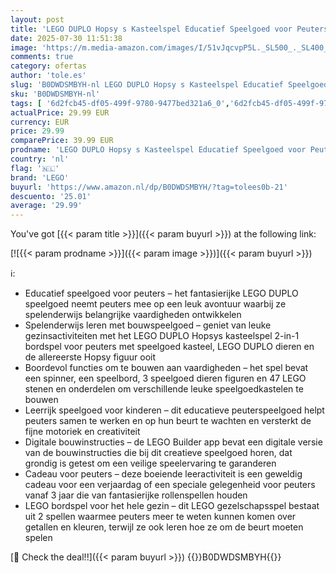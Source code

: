 ```yaml
---
layout: post
title: 'LEGO DUPLO Hopsy s Kasteelspel Educatief Speelgoed voor Peuters voor Fijne Motoriek - Met 3 Dieren Figuren  Speelgoed Kasteel en Bordspel met Wiel - Cadeau voor Meisjes en Jongens vanaf 3 Jaar 10450'
date: 2025-07-30 11:51:38
image: 'https://m.media-amazon.com/images/I/51vJqcvpP5L._SL500_._SL400_.jpg'
comments: true
category: ofertas
author: 'tole.es'
slug: 'B0DWDSMBYH-nl LEGO DUPLO Hopsy s Kasteelspel Educatief Speelgoed voor...'
sku: 'B0DWDSMBYH-nl'
tags: [ '6d2fcb45-df05-499f-9780-9477bed321a6_0','6d2fcb45-df05-499f-9780-9477bed321a6_501','Arborist Merchandising Root','Bouw- & constructiespeelgoed','Educatief speelgoed','Montessori','Self Service','Special Features Stores','Speelgoed & spellen','Speelgoedbouwsets','lego','🇳🇱', ]
actualPrice: 29.99 EUR
currency: EUR
price: 29.99
comparePrice: 39.99 EUR
prodname: 'LEGO DUPLO Hopsy s Kasteelspel Educatief Speelgoed voor Peuters voor Fijne Motoriek - Met 3 Dieren Figuren  Speelgoed Kasteel en Bordspel met Wiel - Cadeau voor Meisjes en Jongens vanaf 3 Jaar 10450'
country: 'nl'
flag: '🇳🇱'
brand: 'LEGO'
buyurl: 'https://www.amazon.nl/dp/B0DWDSMBYH/?tag=tolees0b-21'
descuento: '25.01'
average: '29.99'
---
```


You've got [{{< param title >}}]({{< param buyurl >}}) at the following link:

[![{{< param prodname >}}]({{< param image >}})]({{< param buyurl >}})

ℹ️:

- Educatief speelgoed voor peuters – het fantasierijke LEGO DUPLO speelgoed neemt peuters mee op een leuk avontuur waarbij ze spelenderwijs belangrijke vaardigheden ontwikkelen
- Spelenderwijs leren met bouwspeelgoed – geniet van leuke gezinsactiviteiten met het LEGO DUPLO Hopsys kasteelspel 2-in-1 bordspel voor peuters met speelgoed kasteel, LEGO DUPLO dieren en de allereerste Hopsy figuur ooit
- Boordevol functies om te bouwen aan vaardigheden – het spel bevat een spinner, een speelbord, 3 speelgoed dieren figuren en 47 LEGO stenen en onderdelen om verschillende leuke speelgoedkastelen te bouwen
- Leerrijk speelgoed voor kinderen – dit educatieve peuterspeelgoed helpt peuters samen te werken en op hun beurt te wachten en versterkt de fijne motoriek en creativiteit
- Digitale bouwinstructies – de LEGO Builder app bevat een digitale versie van de bouwinstructies die bij dit creatieve speelgoed horen, dat grondig is getest om een veilige speelervaring te garanderen
- Cadeau voor peuters – deze boeiende leeractiviteit is een geweldig cadeau voor een verjaardag of een speciale gelegenheid voor peuters vanaf 3 jaar die van fantasierijke rollenspellen houden
- LEGO bordspel voor het hele gezin – dit LEGO gezelschapsspel bestaat uit 2 spellen waarmee peuters meer te weten kunnen komen over getallen en kleuren, terwijl ze ook leren hoe ze om de beurt moeten spelen

[🛒 Check the deal!!]({{< param buyurl >}})
{{<world>}}B0DWDSMBYH{{</world>}}
